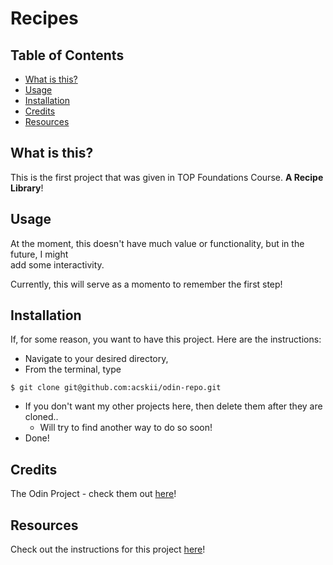 # Recipes

## Table of Contents
- [What is this?](#what-is-this)
- [Usage](#usage)
- [Installation](#installation)
- [Credits](#credits)
- [Resources](#resources)

## What is this?
This is the first project that was given in TOP Foundations Course. **A Recipe Library**!

## Usage
At the moment, this doesn't have much value or functionality, but in the future, I might \
add some interactivity.

Currently, this will serve as a momento to remember the first step!

## Installation
If, for some reason, you want to have this project. Here are the instructions:

- Navigate to your desired directory,
- From the terminal, type
```
$ git clone git@github.com:acskii/odin-repo.git
```
- If you don't want my other projects here, then delete them after they are cloned..
    - Will try to find another way to do so soon!
- Done!

## Credits
The Odin Project - check them out [here][1]!

## Resources
Check out the instructions for this project [here][2]!

[2]: https://www.theodinproject.com/lessons/foundations-recipes
[1]: https://www.theodinproject.com